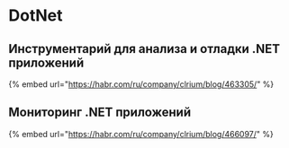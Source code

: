 # DotNet

## Инструментарий для анализа и отладки .NET приложений

{% embed url="https://habr.com/ru/company/clrium/blog/463305/" %}

## Мониторинг .NET приложений

{% embed url="https://habr.com/ru/company/clrium/blog/466097/" %}




